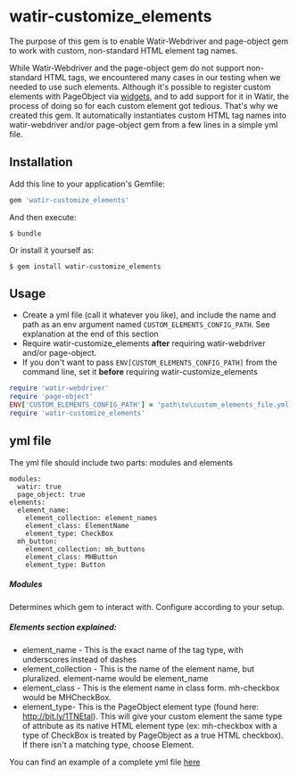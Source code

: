 # watir-customize_elements
The purpose of this gem is to enable Watir-Webdriver and page-object gem to work with custom, non-standard HTML element tag names.

While Watir-Webdriver and the page-object gem do not support non-standard HTML tags, we encountered many cases in our testing when we needed to use such elements.
Although it's possible to register custom elements with PageObject via [widgets](https://github.com/cheezy/page-object/wiki/Widgets-%28registering-custom-elements-with-PageObject%29), and to add support for it in Watir, the process of doing so for each custom element got tedious.
That's why we created this gem. It automatically instantiates custom HTML tag names into watir-webdriver and/or page-object gem from a few lines in a simple yml file.

## Installation
Add this line to your application's Gemfile:

```ruby
gem 'watir-customize_elements'
```

And then execute:
```shell
$ bundle
```

Or install it yourself as:

```shell
$ gem install watir-customize_elements
```

## Usage 
- Create a yml file (call it whatever you like), and include the name and path as an env argument named `CUSTOM_ELEMENTS_CONFIG_PATH`. See explanation at the end of this section
- Require watir-customize_elements **after** requiring watir-webdriver and/or page-object.
- If you don't want to pass `ENV[CUSTOM_ELEMENTS_CONFIG_PATH]` from the command line, set it **before** requiring watir-customize_elements
```ruby
require 'watir-webdriver'
require 'page-object'
ENV['CUSTOM_ELEMENTS_CONFIG_PATH'] = 'path\to\custom_elements_file.yml'
require 'watir-customize_elements'
```
## yml file
The yml file should include two parts: modules and elements

```
modules:
  watir: true
  page_object: true
elements:
  element_name:
    element_collection: element_names
    element_class: ElementName
    element_type: CheckBox
  mh_button:
    element_collection: mh_buttons
    element_class: MHButton
    element_type: Button
```	
##### Modules
Determines which gem to interact with. Configure according to your setup.
##### Elements section explained:
- element_name - This is the exact name of the tag type, with underscores instead of dashes
- element_collection - This is the name of the element name, but pluralized. element-name would be element_name
- element_class - This is the element name in class form. mh-checkbox would be MHCheckBox.
- element_type- This is the PageObject element type (found here: http://bit.ly/1TNEtal). This will give your custom
      element the same type of attribute as its native HTML element type (ex: mh-checkbox with a type of CheckBox is
      treated by PageObject as a true HTML checkbox). If there isn't a matching type, choose Element.

You can find an example of a complete yml file [here](http://github.com/myheritage/watir-customize_elements/blob/master/example_custom_elements.yml)
